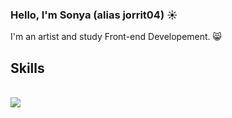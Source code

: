 ### Hello, I'm Sonya (alias jorrit04) ☀


I'm an artist and study Front-end Developement. 😸

<h2>Skills</h2>
<br>
<a href="https://skillicons.dev/icons?i=html,css,js"></a>
<img src="https://skillicons.dev/icons?i=html,css,js" />

